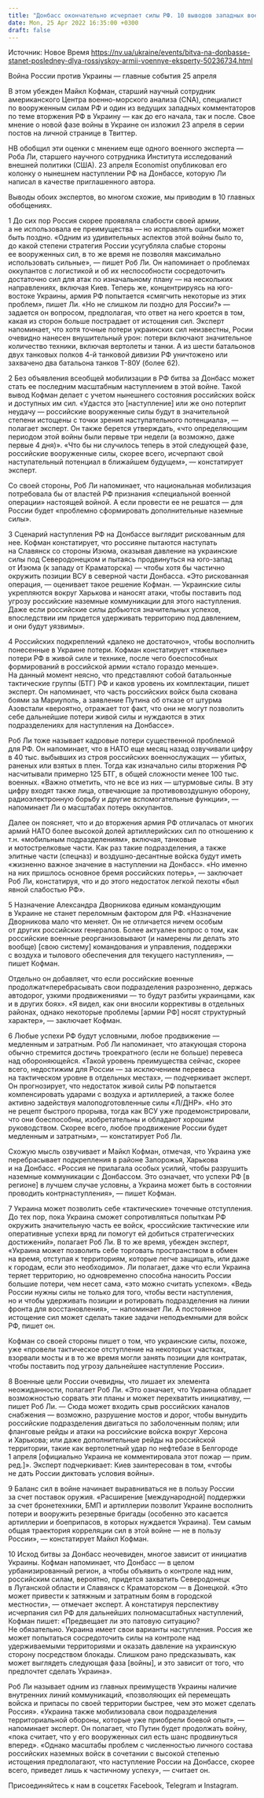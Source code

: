 ```yaml
---
title: "Донбасс окончательно исчерпает силы РФ. 10 выводов западных военных экспертов о шансах и проблемах нового наступления России"
date: Mon, 25 Apr 2022 16:35:00 +0300
draft: false
---
```

Источник: Новое Время https://nv.ua/ukraine/events/bitva-na-donbasse-stanet-posledney-dlya-rossiyskoy-armii-voennye-eksperty-50236734.html


 Война России против Украины — главные события 25 апреля

В этом убежден Майкл Кофман, старший научный сотрудник американского Центра военно-морского анализа (CNA), специалист по вооруженным силам РФ и один из ведущих западных комментаторов по теме вторжения РФ в Украину — как до его начала, так и после. Свое мнение о новой фазе войны в Украине он изложил 23 апреля в серии постов на личной странице в Твиттер.

НВ обобщил эти оценки с мнением еще одного военного эксперта — Роба Ли, старшего научного сотрудника Института исследований внешней политики (США). 23 апреля Economist опубликовал его колонку о нынешнем наступлении РФ на Донбассе, которую Ли написал в качестве приглашенного автора.

Выводы обоих экспертов, во многом схожие, мы приводим в 10 главных обобщениях.

1  До сих пор Россия скорее проявляла слабости своей армии, а не использовала ее преимущества — но исправлять ошибки может быть поздно. «Одним из удивительных аспектов этой войны было то, до какой степени стратегия России усугубляла слабые стороны ее вооруженных сил, в то же время не позволяя максимально использовать сильные», — пишет Роб Ли. Он напоминает о проблемах оккупантов с логистикой и об их неспособности сосредоточить достаточно сил для атак по изначальному плану — на нескольких направлениях, включая Киев. Теперь же, концентрируясь на юго-востоке Украины, армия РФ попытается «смягчить некоторые из этих проблем», пишет Ли. «Но не слишком ли поздно для России?» — задается он вопросом, предполагая, что ответ на него кроется в том, какая из сторон больше пострадает от истощения сил. Эксперт напоминает, что хотя точные потери украинских сил неизвестны, Росии очевидно нанесен внушительный урон: потери включают значительное количество техники, включая вертолеты и танки. А из шести батальонов двух танковых полков 4-й танковой дивизии РФ уничтожено или захвачено два батальона танков Т-80У (более 62).

2  Без объявления всеобщей мобилизации в РФ битва за Донбасс может стать ее последним масштабным наступлением в этой войне. Такой вывод Кофман делает с учетом нынешнего состояния российских войск и доступных им сил. «Удастся это [наступление] или же оно потерпит неудачу — российские вооруженные силы будут в значительной степени истощены с точки зрения наступательного потенциала», — полагает эксперт. Он также берется утверждать, «что определяющим периодом этой войны были первые три недели (а возможно, даже первые 4 дня)». «Что бы ни случилось теперь в этой следующей фазе, российские вооруженные силы, скорее всего, исчерпают свой наступательный потенциал в ближайшем будущем», — констатирует эксперт.

Со своей стороны, Роб Ли напоминает, что национальная мобилизация потребовала бы от властей РФ признания «специальной военной операции» настоящей войной. А если провести ее не решатся — для России будет «проблемно сформировать дополнительные наземные силы».

3  Сценарий наступления РФ на Донбассе выглядит рискованным для нее. Кофман констатирует, что россияне пытаются наступать на Славянск со стороны Изюма, оказывая давление на украинские силы под Северодонецком и пытаясь продвинуться на юго-запад от Изюма (к западу от Краматорска) — чтобы хотя бы частично окружить позиции ВСУ в северной части Донбасса. «Это рискованная операция, — оценивает такое решение Кофман. — Украинские силы укрепляются вокруг Харькова и наносят атаки, чтобы поставить под угрозу российские наземные коммуникации для этого наступления. Даже если российские силы добьются значительных успехов, впоследствии им придется удерживать территорию под давлением, и они будут уязвимы».

4  Российских подкреплений «далеко не достаточно», чтобы восполнить понесенные в Украине потери. Кофман констатирует «тяжелые» потери РФ в живой силе и технике, после чего боеспособных формирований в российской армии «стало гораздо меньше». На данный момент неясно, что представляют собой батальонные тактические группы (БТГ) РФ и каков уровень их комплектации, пишет эксперт. Он напоминает, что часть российских войск была скована боями за Мариуполь, а заявление Путина об отказе от штурма Азовстали «вероятно, отражает тот факт, что они не могут позволить себе дальнейшие потери живой силы и нуждаются в этих подразделениях для наступления на Донбассе».

Роб Ли тоже называет кадровые потери существенной проблемой для РФ. Он напоминает, что в НАТО еще месяц назад озвучивали цифру в 40 тыс. выбывших из строя российских военнослужащих — убитых, раненых или взятых в плен. Тогда как изначально силы вторжения РФ насчитывали примерно 125 БТГ, в общей сложности менее 100 тыс. военных. «Важно отметить, что не все из них — штурмовые силы. В эту цифру входят также лица, отвечающие за противовоздушную оборону, радиоэлектронную борьбу и другие вспомогательные функции», — напоминает Ли о масштабах потерь оккупантов.

Далее он поясняет, что и до вторжения армия РФ отличалась от многих армий НАТО более высокой долей артиллерийских сил по отношению к т.н. «мобильным подразделениям», включая, танковые и мотострелковые части. Как раз такие подразделения, а также элитные части (спецназ) и воздушно-десантные войска будут иметь «жизненно важное значение в наступлении на Донбасс». «Но именно на них пришлось основное бремя российских потерь», — заключает Роб Ли, констатируя, что и до этого недостаток легкой пехоты «был явной слабостью РФ».

5  Назначение Александра Дворникова единым командующим в Украине не станет переломным фактором для РФ. «Назначение Дворникова мало что меняет. Он не отличается ничем особым от других российских генералов. Более актуален вопрос о том, как российские военные реорганизовывают (и намерены ли делать это вообще) [свою систему] командования и управления, поддержки с воздуха и тылового обеспечения для текущего наступления», — пишет Кофман.

Отдельно он добавляет, что если российские военные продолжат«перебрасывать свои подразделения разрозненно, держась автодорог, узкими продвижениями — то будут разбиты украинцами, как и в других боях». «Я видел, как они вносили коррективы в отдельных районах, однако некоторые проблемы [армии РФ] носят структурный характер», — заключает Кофман.

6  Любые успехи РФ будут условными, любое продвижение — медленным и затратным. Роб Ли напоминает, что атакующая сторона обычно стремится достичь троекратного (если не больше) перевеса над обороняющейся. «Такой уровень преимущества сейчас, скорее всего, недостижим для России — за исключением перевеса на тактическом уровне в отдельных местах», — подчеркивает эксперт. Он прогнозирует, что недостаток живой силы РФ попытается компенсировать ударами с воздуха и артиллерией, а также более активно задействуя малоподготовленные силы «Л/ДНР». «Но это не рецепт быстрого прорыва, тогда как ВСУ уже продемонстрировали, что они боеспособны, изобретательны и обладают хорошим руководством. Скорее всего, любое продвижение России будет медленным и затратным», — констатирует Роб Ли.

Схожую мысль озвучивает и Майкл Кофман, отмечая, что Украина уже перебрасывает подкрепления в районе Запорожья, Харькова и на Донбасс. «Россия не прилагала особых усилий, чтобы разрушить наземные коммуникации с Донбассом. Это означает, что успехи РФ [в регионе] в лучшем случае условны, а Украина может быть в состоянии проводить контрнаступления», — пишет Кофман.

7  Украина может позволить себе «тактические» точечные отступления. До тех пор, пока Украина сможет сопротивляться попыткам РФ окружить значительную часть ее войск, «российские тактические или оперативные успехи вряд ли помогут ей добиться стратегических достижений», полагает Роб Ли. В то же время, убежден эксперт, «Украина может позволить себе торговать пространством в обмен на время, отступая к территориям, которые легче защищать, или даже к городам, если это необходимо». Ли полагает, даже что если Украина теряет территорию, но одновременно способна наносить России большие потери, чем несет сама, «это можно считать успехом». «Ведь России нужны силы не только для того, чтобы вести наступления, но и чтобы удерживать позиции и ротировать подразделения на линии фронта для восстановления», — напоминает Ли. А постоянное истощение сил может сделать такие задачи неподъемными для войск РФ, пишет он.

Кофман со своей стороны пишет о том, что украинские силы, похоже, уже «провели тактическое отступление на некоторых участках, взорвали мосты и в то же время могли занять позиции для контратак, чтобы поставить под угрозу дальнейшее наступление России».

8  Военные цели России очевидны, что лишает их элемента неожиданности, полагает Роб Ли. «Это означает, что Украина обладает возможностью сорвать эти планы и может перехватить инициативу, — пишет Роб Ли. — Сюда может входить срыв российских каналов снабжения — возможно, разрушение мостов и дорог, чтобы вынудить российские подразделения двигаться по заболоченным полям; или фланговые рейды и атаки на российские войска вокруг Херсона и Харькова; или даже дополнительные рейды на российской территории, такие как вертолетный удар по нефтебазе в Белгороде 1 апреля [официально Украина не комментировала этот пожар — прим. ред.]». Эксперт подчеркивает: Киев заинтересован в том, «чтобы не дать России диктовать условия войны».

9  Баланс сил в войне начинает выравниваться не в пользу России за счет поставок оружия. «Расширение [международной] поддержки за счет бронетехники, БМП и артиллерии позволит Украине восполнить потери и вооружить резервные бригады (особенно это касается артиллерии и боеприпасов, в которых нуждается Украина). Тем самым общая траектория корреляции сил в этой войне — не в пользу России», — констатирует Майкл Кофман.

10  Исход битвы за Донбасс неочевиден, многое зависит от инициатив Украины. Кофман напоминает, что Донбасс — в целом урбанизированный регион, а чтобы объявить о контроле над ним, российским силам, вероятно, придется захватить Северодонецк в Луганской области и Славянск с Краматорском — в Донецкой. «Это может привести к затяжным и затратным боям в городской местности», — отмечает эксперт. А констатируя перспективу исчерпания сил РФ для дальнейших полномасштабных наступлений, Кофман пишет: «Предвещает ли это патовую ситуацию? Не обязательно. Украина имеет свои варианты наступления. Россия же может попытаться сосредоточить силы на контроле над удерживаемыми территориями и оказать давление на украинскую сторону посредством блокады. Слишком рано предсказывать, как может выглядеть следующая фаза [войны], и это зависит от того, что предпочтет сделать Украина».

Роб Ли называет одним из главных преимуществ Украины наличие внутренних линий коммуникаций, «позволяющих ей перемещать войска и припасы по своей территории быстрее, чем это может сделать Россия». «Украина также мобилизовала свои подразделения территориальной обороны, которые уже приобрели боевой опыт», — напоминает эксперт. Он полагает, что Путин будет продолжать войну, «пока считает, что у его вооруженных сил есть шанс продвинуться вперед». «Однако масштабы проблем с численностью личного состава российских наземных войск в сочетании с высокой степенью истощения предполагают, что наступление России на Донбассе, скорее всего, приведет лишь к частичному успеху», — считает он.

Присоединяйтесь к нам в соцсетях Facebook, Telegram и Instagram.
